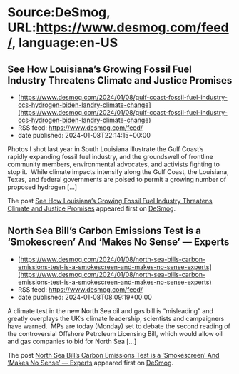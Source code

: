 # Source:DeSmog, URL:https://www.desmog.com/feed/, language:en-US

## See How Louisiana’s Growing Fossil Fuel Industry Threatens Climate and Justice Promises
 - [https://www.desmog.com/2024/01/08/gulf-coast-fossil-fuel-industry-ccs-hydrogen-biden-landry-climate-change](https://www.desmog.com/2024/01/08/gulf-coast-fossil-fuel-industry-ccs-hydrogen-biden-landry-climate-change)
 - RSS feed: https://www.desmog.com/feed/
 - date published: 2024-01-08T22:14:15+00:00

<p>Photos I shot last year in South Louisiana illustrate the Gulf Coast’s rapidly&#160;expanding fossil fuel industry, and the groundswell of frontline community members, environmental advocates, and activists fighting to stop it.&#160; While climate impacts intensify along the Gulf Coast, the Louisiana, Texas, and federal governments are poised to permit a growing number of proposed hydrogen [&#8230;]</p>
<p>The post <a href="https://www.desmog.com/2024/01/08/gulf-coast-fossil-fuel-industry-ccs-hydrogen-biden-landry-climate-change/">See How Louisiana’s Growing Fossil Fuel Industry Threatens Climate and Justice Promises</a> appeared first on <a href="https://www.desmog.com">DeSmog</a>.</p>

## North Sea Bill’s Carbon Emissions Test is a ‘Smokescreen’ And ‘Makes No Sense’ — Experts
 - [https://www.desmog.com/2024/01/08/north-sea-bills-carbon-emissions-test-is-a-smokescreen-and-makes-no-sense-experts](https://www.desmog.com/2024/01/08/north-sea-bills-carbon-emissions-test-is-a-smokescreen-and-makes-no-sense-experts)
 - RSS feed: https://www.desmog.com/feed/
 - date published: 2024-01-08T08:09:19+00:00

<p>A climate test in the new North Sea oil and gas bill is “misleading” and greatly overplays the UK’s climate leadership, scientists and campaigners have warned.  MPs are today (Monday) set to debate the second reading of the controversial Offshore Petroleum Licensing Bill, which would allow oil and gas companies to bid for North Sea [&#8230;]</p>
<p>The post <a href="https://www.desmog.com/2024/01/08/north-sea-bills-carbon-emissions-test-is-a-smokescreen-and-makes-no-sense-experts/">North Sea Bill’s Carbon Emissions Test is a ‘Smokescreen’ And ‘Makes No Sense’ — Experts</a> appeared first on <a href="https://www.desmog.com">DeSmog</a>.</p>

